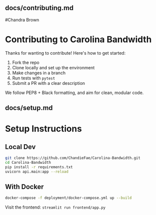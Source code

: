 ## docs/contributing.md
#Chandra Brown
# Contributing to Carolina Bandwidth

Thanks for wanting to contribute! Here's how to get started:

1. Fork the repo
2. Clone locally and set up the environment
3. Make changes in a branch
4. Run tests with `pytest`
5. Submit a PR with a clear description

We follow PEP8 + Black formatting, and aim for clean, modular code.


## docs/setup.md
# Setup Instructions

## Local Dev
```bash
git clone https://github.com/ChandieFae/Carolina-Bandwidth.git
cd Carolina-Bandwidth
pip install -r requirements.txt
uvicorn api.main:app --reload
```

## With Docker
```bash
docker-compose -f deployment/docker-compose.yml up --build
```

Visit the frontend: `streamlit run frontend/app.py`
